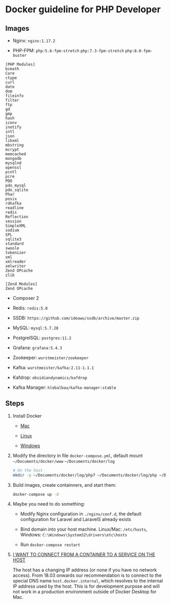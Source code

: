 # Docker guideline for PHP Developer

## Images

- Nginx: `nginx:1.17.2`

- PHP-FPM: `php:5.6-fpm-stretch` `php:7.3-fpm-stretch` `php:8.0-fpm-buster`

```
[PHP Modules]
bcmath
Core
ctype
curl
date
dom
fileinfo
filter
ftp
gd
gmp
hash
iconv
inotify
intl
json
libxml
mbstring
mcrypt
memcached
mongodb
mysqlnd
openssl
pcntl
pcre
PDO
pdo_mysql
pdo_sqlite
Phar
posix
rdkafka
readline
redis
Reflection
session
SimpleXML
sodium
SPL
sqlite3
standard
swoole
tokenizer
xml
xmlreader
xmlwriter
Zend OPcache
zlib

[Zend Modules]
Zend OPcache
```

- Composer 2

- Redis: `redis:5.0`

- SSDB: `https://github.com/ideawu/ssdb/archive/master.zip`

- MySQL: `mysql:5.7.28`

- PostgrelSQL: `postgres:11.2`

- Grafana: `grafana:5.4.3`

- Zookeeper: `wurstmeister/zookeeper`

- Kafka: `wurstmeister/kafka:2.11-1.1.1`

- Kafdrop: `obsidiandynamics/kafdrop`

- Kafka Manager: `hlebalbau/kafka-manager:stable`

## Steps

1. Install Docker

    - [Mac](https://docs.docker.com/docker-for-mac/install/)

    - [Linux](https://docs.docker.com/install/linux/docker-ce/debian/)

    - [Windows](https://docs.docker.com/docker-for-windows/install/)

2. Modify the directory in file `docker-compose.yml`, default mount `~/Documents/docker/www` `~/Documents/docker/log`

    ```Bash
    # On the host
    mkdir -p ~/Documents/docker/log/php7 ~/Documents/docker/log/php ~/Documents/docker/log/nginx 
    ```

3. Build images, create containners, and start them:

    ```Bash
    docker-compose up -d
    ```

4. Maybe you need to do something:

    - Modify Nginx configuration in `./nginx/conf.d`, the default configuration for Laravel and LaravelS already exists

    - Bind domain into your host machine. Linux/Mac: `/etc/hosts`, Windows: `C:\Windows\System32\drivers\etc\hosts`

    - Run `docker-compose restart`
5. [I WANT TO CONNECT FROM A CONTAINER TO A SERVICE ON THE HOST](https://docs.docker.com/docker-for-mac/networking/#use-cases-and-workarounds)
    
    The host has a changing IP address (or none if you have no network access). From 18.03 onwards our recommendation is to connect to the special DNS name `host.docker.internal`, which resolves to the internal IP address used by the host. This is for development purpose and will not work in a production environment outside of Docker Desktop for Mac.   

